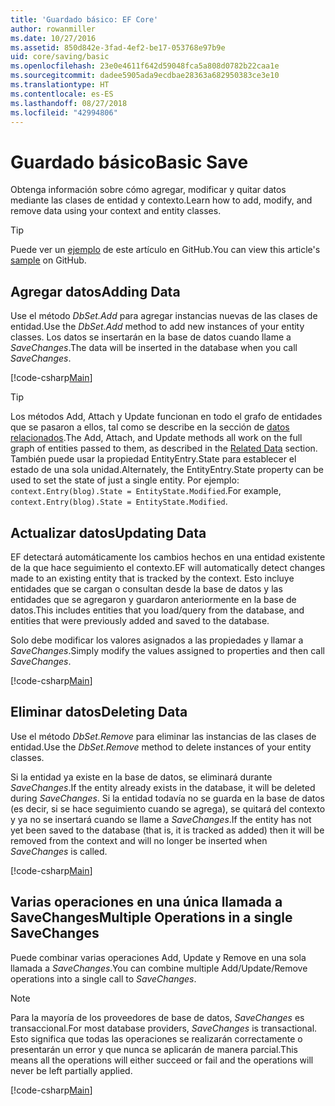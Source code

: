 ```yaml
---
title: 'Guardado básico: EF Core'
author: rowanmiller
ms.date: 10/27/2016
ms.assetid: 850d842e-3fad-4ef2-be17-053768e97b9e
uid: core/saving/basic
ms.openlocfilehash: 23e0e4611f642d59048fca5a808d0782b22caa1e
ms.sourcegitcommit: dadee5905ada9ecdbae28363a682950383ce3e10
ms.translationtype: HT
ms.contentlocale: es-ES
ms.lasthandoff: 08/27/2018
ms.locfileid: "42994806"
---
```

# <a name="basic-save"></a><span data-ttu-id="b814b-102">Guardado básico</span><span class="sxs-lookup"><span data-stu-id="b814b-102">Basic Save</span></span>

<span data-ttu-id="b814b-103">Obtenga información sobre cómo agregar, modificar y quitar datos mediante las clases de entidad y contexto.</span><span class="sxs-lookup"><span data-stu-id="b814b-103">Learn how to add, modify, and remove data using your context and entity classes.</span></span>

> [!TIP]  
> <span data-ttu-id="b814b-104">Puede ver un [ejemplo](https://github.com/aspnet/EntityFramework.Docs/tree/master/samples/core/Saving/Saving/Basics/) de este artículo en GitHub.</span><span class="sxs-lookup"><span data-stu-id="b814b-104">You can view this article's [sample](https://github.com/aspnet/EntityFramework.Docs/tree/master/samples/core/Saving/Saving/Basics/) on GitHub.</span></span>

## <a name="adding-data"></a><span data-ttu-id="b814b-105">Agregar datos</span><span class="sxs-lookup"><span data-stu-id="b814b-105">Adding Data</span></span>

<span data-ttu-id="b814b-106">Use el método *DbSet.Add* para agregar instancias nuevas de las clases de entidad.</span><span class="sxs-lookup"><span data-stu-id="b814b-106">Use the *DbSet.Add* method to add new instances of your entity classes.</span></span> <span data-ttu-id="b814b-107">Los datos se insertarán en la base de datos cuando llame a *SaveChanges*.</span><span class="sxs-lookup"><span data-stu-id="b814b-107">The data will be inserted in the database when you call *SaveChanges*.</span></span>

[!code-csharp[Main](../../../samples/core/Saving/Saving/Basics/Sample.cs#Add)]

> [!TIP]  
> <span data-ttu-id="b814b-108">Los métodos Add, Attach y Update funcionan en todo el grafo de entidades que se pasaron a ellos, tal como se describe en la sección de [datos relacionados](related-data.md).</span><span class="sxs-lookup"><span data-stu-id="b814b-108">The Add, Attach, and Update methods all work on the full graph of entities passed to them, as described in the [Related Data](related-data.md) section.</span></span> <span data-ttu-id="b814b-109">También puede usar la propiedad EntityEntry.State para establecer el estado de una sola unidad.</span><span class="sxs-lookup"><span data-stu-id="b814b-109">Alternately, the EntityEntry.State property can be used to set the state of just a single entity.</span></span> <span data-ttu-id="b814b-110">Por ejemplo: `context.Entry(blog).State = EntityState.Modified`.</span><span class="sxs-lookup"><span data-stu-id="b814b-110">For example, `context.Entry(blog).State = EntityState.Modified`.</span></span>

## <a name="updating-data"></a><span data-ttu-id="b814b-111">Actualizar datos</span><span class="sxs-lookup"><span data-stu-id="b814b-111">Updating Data</span></span>

<span data-ttu-id="b814b-112">EF detectará automáticamente los cambios hechos en una entidad existente de la que hace seguimiento el contexto.</span><span class="sxs-lookup"><span data-stu-id="b814b-112">EF will automatically detect changes made to an existing entity that is tracked by the context.</span></span> <span data-ttu-id="b814b-113">Esto incluye entidades que se cargan o consultan desde la base de datos y las entidades que se agregaron y guardaron anteriormente en la base de datos.</span><span class="sxs-lookup"><span data-stu-id="b814b-113">This includes entities that you load/query from the database, and entities that were previously added and saved to the database.</span></span>

<span data-ttu-id="b814b-114">Solo debe modificar los valores asignados a las propiedades y llamar a *SaveChanges*.</span><span class="sxs-lookup"><span data-stu-id="b814b-114">Simply modify the values assigned to properties and then call *SaveChanges*.</span></span>

[!code-csharp[Main](../../../samples/core/Saving/Saving/Basics/Sample.cs#Update)]

## <a name="deleting-data"></a><span data-ttu-id="b814b-115">Eliminar datos</span><span class="sxs-lookup"><span data-stu-id="b814b-115">Deleting Data</span></span>

<span data-ttu-id="b814b-116">Use el método *DbSet.Remove* para eliminar las instancias de las clases de entidad.</span><span class="sxs-lookup"><span data-stu-id="b814b-116">Use the *DbSet.Remove* method to delete instances of your entity classes.</span></span>

<span data-ttu-id="b814b-117">Si la entidad ya existe en la base de datos, se eliminará durante *SaveChanges*.</span><span class="sxs-lookup"><span data-stu-id="b814b-117">If the entity already exists in the database, it will be deleted during *SaveChanges*.</span></span> <span data-ttu-id="b814b-118">Si la entidad todavía no se guarda en la base de datos (es decir, si se hace seguimiento cuando se agrega), se quitará del contexto y ya no se insertará cuando se llame a *SaveChanges*.</span><span class="sxs-lookup"><span data-stu-id="b814b-118">If the entity has not yet been saved to the database (that is, it is tracked as added) then it will be removed from the context and will no longer be inserted when *SaveChanges* is called.</span></span>

[!code-csharp[Main](../../../samples/core/Saving/Saving/Basics/Sample.cs#Remove)]

## <a name="multiple-operations-in-a-single-savechanges"></a><span data-ttu-id="b814b-119">Varias operaciones en una única llamada a SaveChanges</span><span class="sxs-lookup"><span data-stu-id="b814b-119">Multiple Operations in a single SaveChanges</span></span>

<span data-ttu-id="b814b-120">Puede combinar varias operaciones Add, Update y Remove en una sola llamada a *SaveChanges*.</span><span class="sxs-lookup"><span data-stu-id="b814b-120">You can combine multiple Add/Update/Remove operations into a single call to *SaveChanges*.</span></span>

> [!NOTE]  
> <span data-ttu-id="b814b-121">Para la mayoría de los proveedores de base de datos, *SaveChanges* es transaccional.</span><span class="sxs-lookup"><span data-stu-id="b814b-121">For most database providers, *SaveChanges* is transactional.</span></span> <span data-ttu-id="b814b-122">Esto significa que todas las operaciones se realizarán correctamente o presentarán un error y que nunca se aplicarán de manera parcial.</span><span class="sxs-lookup"><span data-stu-id="b814b-122">This means  all the operations will either succeed or fail and the operations will never be left partially applied.</span></span>

[!code-csharp[Main](../../../samples/core/Saving/Saving/Basics/Sample.cs#MultipleOperations)]
